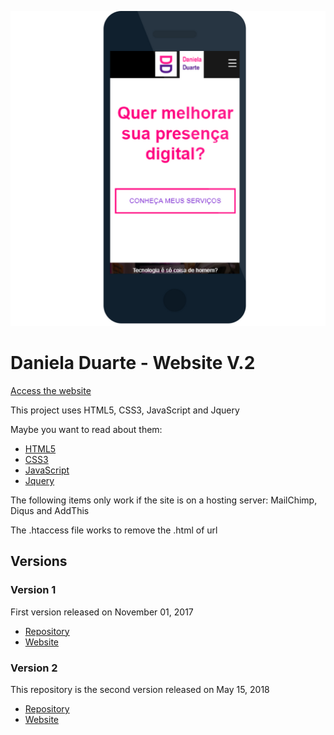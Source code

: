 ![GitHub Logo](imagens/screenshot-site-no-mobile.png)
# Daniela Duarte - Website V.2

[Access the website](http://www.danieladuarte.com.br/)

This project uses HTML5, CSS3, JavaScript and Jquery 

Maybe you want to read about them:
- [HTML5](https://www.w3.org/html/)
- [CSS3](https://www.w3.org/Style/CSS/Overview.en.html)
- [JavaScript](https://developer.mozilla.org/pt-BR/docs/Web/JavaScript)
- [Jquery](https://jquery.com/)

The following items only work if the site is on a hosting server: MailChimp, Diqus and AddThis

The .htaccess file works to remove the .html of url 


## Versions

### Version 1

First version released on November 01, 2017
- [Repository](https://github.com/danieladuarteng/daniela-duarte-version-1)
- [Website](https://danieladuarteng.github.io/daniela-duarte-version-1/)

### Version 2

This repository is the second version released on May 15, 2018
- [Repository](https://github.com/danieladuarteng/danieladuarte.github.io)
- [Website](http://www.danieladuarte.com.br/)
